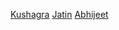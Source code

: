 [Kushagra](https://www.github.com/KushagraIndurkhya)
[Jatin](https://www.github.com/Jatin6256)
[Abhijeet](https://www.github.com/abhi19201)
